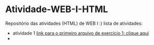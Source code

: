 # Atividade-WEB-I-HTML
Repositório das atividades (HTML) de WEB I :)
 lista de atividades:
 - atividade 1 [link para o primeiro arquivo de exercício 1: clique aqui](Atividade1.html)
 -
 
